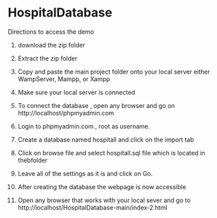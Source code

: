 # HospitalDatabase
Directions to access the demo

1. download the zip folder

2. Extract the zip folder

3. Copy and paste the main project folder  onto your local server either WampServer, Mampp, or Xampp 
4. Make sure your local server is connected 
5. To connect the database , open any browser and go on http://localhost/phpmyadmin.com 
6. Login to phpmyadmin.com , root as username.
7. Create a database named hospitall and click on the import tab 
8. Click on browse file and select hospitall.sql file which is located in thebfolder 
9. Leave all of the settings as it is and click on Go. 
10. After creating the database the webpage is now accessible 
11. Open any browser that works with your local sever and go to http://localhost/HospitalDatabase-main/index-2.html
